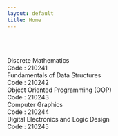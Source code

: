 ```yaml
---
layout: default
title: Home
---
```




<!-- ✅ Breadcrumb -->
<div id="breadcrumb-container">
  <nav id="breadcrumb"></nav>
</div>

<br><br>

<!-- ✅ Subject Cards -->
<div class="card-container">

<a href="210241.html" style="text-decoration: none;">
    <div class="subject-card">
      <div class="subject-title">Discrete Mathematics</div>
      <div class="subject-code">Code : 210241</div>
    </div>
</a>

<a href="210242.html" style="text-decoration: none;">
    <div class="subject-card">
      <div class="subject-title">Fundamentals of Data Structures</div>
      <div class="subject-code">Code : 210242</div>
    </div>
</a>

<a href="210243.html" style="text-decoration: none;">
    <div class="subject-card">
      <div class="subject-title">Object Oriented Programming (OOP)</div>
      <div class="subject-code">Code : 210243</div>
    </div>
</a>

<a href="210244.html" style="text-decoration: none;">
    <div class="subject-card">
      <div class="subject-title">Computer Graphics</div>
      <div class="subject-code">Code : 210244</div>
    </div>
</a>

<a href="210245.html" style="text-decoration: none;">
    <div class="subject-card">
      <div class="subject-title">Digital Electronics and Logic Design</div>
      <div class="subject-code">Code : 210245</div>
    </div>
</a>



  <!-- More cards as needed -->

</div>


